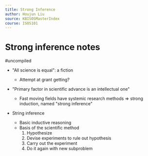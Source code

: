 ```yaml
---
title: Strong Inference
author: Houjun Liu
source: KBISOSMasterIndex
course: ISOS101
---
```


# Strong inference notes

#uncompiled

* "All science is equal": a fiction
    * Attempt at grant getting?
* "Primary factor in scientific advance is an intellectual one"
    * Fast moving fields have systemic research methods => strong induction, named "strong inference"
    
* String inference
    * Basic inductive reasoning
    * Basis of the scientific method
        1. Hypothesize
        2. Devise experiments to rule out hypothesis
        3. Carry out the experiment
        4. Do it again with new subproblem